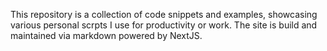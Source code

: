 This repository is a collection of code snippets and examples, showcasing various personal scrpts I use for productivity or work. The site is build and maintained via markdown powered by NextJS.
